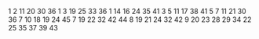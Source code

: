 1 2 11 20 30 36
1 3 19 25 33 36
1 14 16 24 35 41
3 5 11 17 38 41
5 7 11 21 30 36
7 10 18 19 24 45
7 19 22 32 42 44
8 19 21 24 32 42
9 20 23 28 29 34
22 25 35 37 39 43
